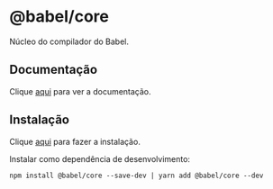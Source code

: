 # @babel/core

Núcleo do compilador do Babel.

## Documentação

Clique [aqui](https://github.com/babel/babel/tree/master/packages/babel-core) para ver a documentação.

## Instalação

Clique [aqui](https://www.npmjs.com/package/@babel/core) para fazer a instalação.

Instalar como dependência de desenvolvimento:

```
npm install @babel/core --save-dev | yarn add @babel/core --dev
```